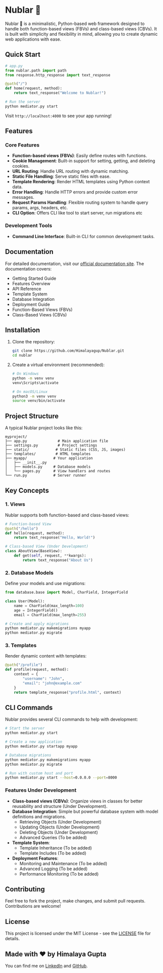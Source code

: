 # Nublar 🦖

Nublar 🦖 is a minimalistic, Python-based web framework designed to handle both function-based views (FBVs) and class-based views (CBVs). It is built with simplicity and flexibility in mind, allowing you to create dynamic web applications with ease.

## Quick Start

```python
# app.py
from nublar.path import path
from response.http_response import text_response

@path("/")
def home(request, method):
    return text_response("Welcome to Nublar!")

# Run the server
python mediator.py start
```

Visit `http://localhost:4000` to see your app running!

## Features

### Core Features
- **Function-based views (FBVs)**: Easily define routes with functions.
- **Cookie Management**: Built-in support for setting, getting, and deleting cookies.
- **URL Routing**: Handle URL routing with dynamic matching.
- **Static File Handling**: Serve static files with ease.
- **Template Rendering**: Render HTML templates using Python context data.
- **Error Handling**: Handle HTTP errors and provide custom error messages.
- **Request Params Handling**: Flexible routing system to handle query params, args, headers, etc.
- **CLI Option**: Offers CLI like tool to start server, run migrations etc

### Development Tools
- **Command Line Interface**: Built-in CLI for common development tasks.

## Documentation

For detailed documentation, visit our [official documentation site](http://himalayagup.github.io/Nublar/). The documentation covers:

- Getting Started Guide
- Features Overview
- API Reference
- Template System
- Database Integration
- Deployment Guide
- Function-Based Views (FBVs)
- Class-Based Views (CBVs)

## Installation

1. Clone the repository:

   ```bash
   git clone https://github.com/Himalayagup/Nublar.git
   cd nublar
   ```

2. Create a virtual environment (recommended):

   ```bash
   # On Windows
   python -m venv venv
   venv\Scripts\activate

   # On macOS/Linux
   python3 -m venv venv
   source venv/bin/activate
   ```

## Project Structure

A typical Nublar project looks like this:

```
myproject/
├── app.py              # Main application file
├── settings.py         # Project settings
├── static/            # Static files (CSS, JS, images)
├── templates/         # HTML templates
├── myapp/            # Your application
│   ├── __init__.py
│   ├── models.py     # Database models
│   └── pages.py      # View handlers and routes
└── run.py            # Server runner
```

## Key Concepts

### 1. Views
Nublar supports both function-based and class-based views:

```python
# Function-based View
@path("/hello")
def hello(request, method):
    return text_response("Hello, World!")

# Class-based View (Under Development)
class AboutView(BaseView):
    def get(self, request, **kwargs):
        return text_response("About Us")
```

### 2. Database Models
Define your models and use migrations:

```python
from database.base import Model, CharField, IntegerField

class User(Model):
    name = CharField(max_length=100)
    age = IntegerField()
    email = CharField(max_length=255)

# Create and apply migrations
python mediator.py makemigrations myapp
python mediator.py migrate
```

### 3. Templates
Render dynamic content with templates:

```python
@path("/profile")
def profile(request, method):
    context = {
        "username": "John",
        "email": "john@example.com"
    }
    return template_response("profile.html", context)
```

## CLI Commands

Nublar provides several CLI commands to help with development:

```bash
# Start the server
python mediator.py start

# Create a new application
python mediator.py startapp myapp

# Database migrations
python mediator.py makemigrations myapp
python mediator.py migrate

# Run with custom host and port
python mediator.py start --host=0.0.0.0 --port=8000
```

### Features Under Development
- **Class-based views (CBVs)**: Organize views in classes for better reusability and structure (Under Development).
- **Database Integration**: Simple but powerful database system with model definitions and migrations.
  - Retrieving Objects (Under Development)
  - Updating Objects (Under Development)
  - Deleting Objects (Under Development)
  - Advanced Queries (To be added)
- **Template System**:
  - Template Inheritance (To be added)
  - Template Includes (To be added)
- **Deployment Features**:
  - Monitoring and Maintenance (To be added)
  - Advanced Logging (To be added)
  - Performance Monitoring (To be added)

## Contributing

Feel free to fork the project, make changes, and submit pull requests. Contributions are welcome!

## License

This project is licensed under the MIT License - see the [LICENSE](LICENSE) file for details.

## Made with ❤️ by Himalaya Gupta

You can find me on [LinkedIn](https://www.linkedin.com/in/himalayagupta/) and [GitHub](https://github.com/himalayagup).
